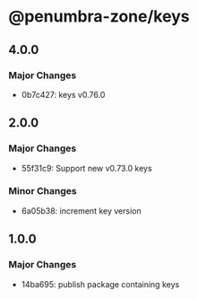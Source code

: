 # @penumbra-zone/keys

## 4.0.0

### Major Changes

- 0b7c427: keys v0.76.0

## 2.0.0

### Major Changes

- 55f31c9: Support new v0.73.0 keys

### Minor Changes

- 6a05b38: increment key version

## 1.0.0

### Major Changes

- 14ba695: publish package containing keys

